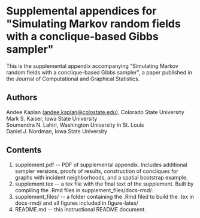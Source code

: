 # Supplemental appendices for "Simulating Markov random fields with a conclique-based Gibbs sampler"

This is the supplemental appendix accompanying "Simulating Markov random fields with a conclique-based Gibbs sampler", a paper published in the Journal of Computational and Graphical Statistics.

## Authors

Andee Kaplan (andee.kaplan@colostate.edu), Colorado State University  
Mark S. Kaiser, Iowa State University  
Soumendra N. Lahiri, Washington University in St. Louis  
Daniel J. Nordman, Iowa State University 

## Contents

1. supplement.pdf -- PDF of supplemental appendix. Includes additional sampler versions, proofs of results, construction of concliques for graphs with incident neighborhoods, and a spatial bootstrap example.
2. supplement.tex -- a tex file with the final text of the supplement. Built by compiling the .Rmd files in supplement_files/docs-rmd/. 
3. supplement_files/ -- a folder containing the .Rmd filed to build the .tex in docs-rmd/ and all figures included in figure-latex/
4. README.md -- this instructional README document.